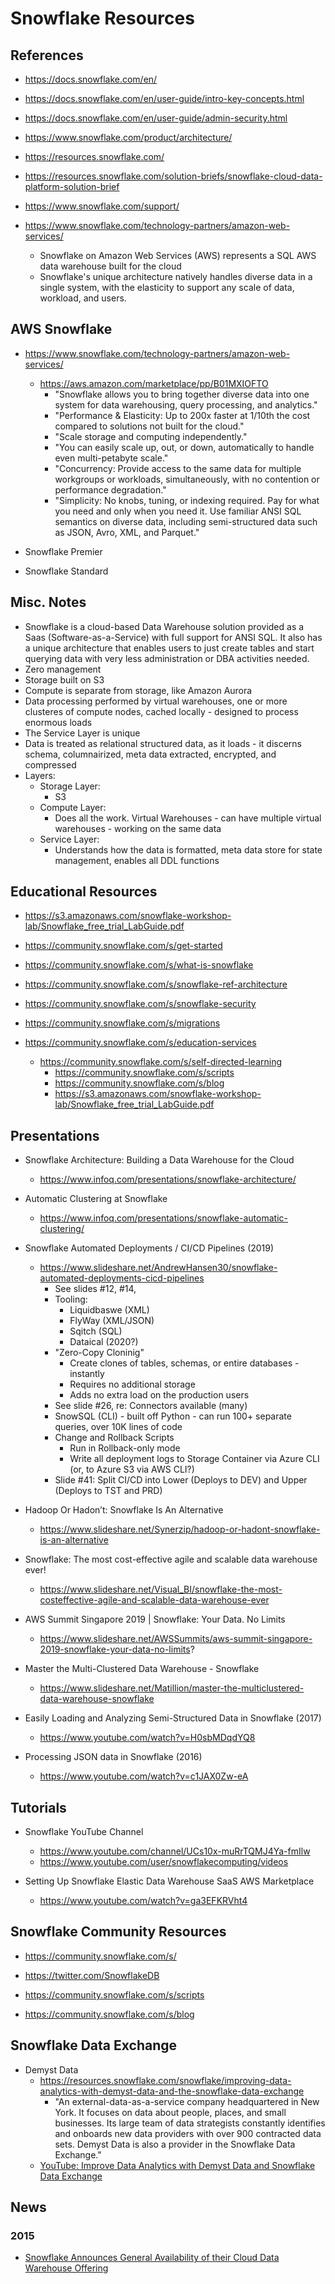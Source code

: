 
# Snowflake Resources

## References
- https://docs.snowflake.com/en/
- https://docs.snowflake.com/en/user-guide/intro-key-concepts.html

- https://docs.snowflake.com/en/user-guide/admin-security.html


- https://www.snowflake.com/product/architecture/


- https://resources.snowflake.com/
- https://resources.snowflake.com/solution-briefs/snowflake-cloud-data-platform-solution-brief


- https://www.snowflake.com/support/

- https://www.snowflake.com/technology-partners/amazon-web-services/
  + Snowflake on Amazon Web Services (AWS) represents a SQL AWS data warehouse built for the cloud
  + Snowflake's unique architecture natively handles diverse data in a single system, with the elasticity to support any scale of data, workload, and users.




## AWS Snowflake
- https://www.snowflake.com/technology-partners/amazon-web-services/
  + https://aws.amazon.com/marketplace/pp/B01MXIOFTO
    * "Snowflake allows you to bring together diverse data into one system for data warehousing, query processing, and analytics."
    * "Performance & Elasticity: Up to 200x faster at 1/10th the cost compared to solutions not built for the cloud."
    * "Scale storage and computing independently."
    * "You can easily scale up, out, or down, automatically to handle even multi-petabyte scale."
    * "Concurrency: Provide access to the same data for multiple workgroups or workloads, simultaneously, with no contention or performance degradation."
    * "Simplicity: No knobs, tuning, or indexing required. Pay for what you need and only when you need it. Use familiar ANSI SQL semantics on diverse data, including semi-structured data such as JSON, Avro, XML, and Parquet."

- Snowflake Premier

- Snowflake Standard 


## Misc. Notes
- Snowflake is a cloud-based Data Warehouse solution provided as a Saas (Software-as-a-Service) with full support for ANSI SQL. It also has a unique architecture that enables users to just create tables and start querying data with very less administration or DBA activities needed.
- Zero management
- Storage built on S3
- Compute is separate from storage, like Amazon Aurora 
- Data processing performed by virtual warehouses, one or more clusteres of compute nodes, cached locally - designed to process enormous loads
- The Service Layer is unique
- Data is treated as relational structured data, as it loads - it discerns schema, columnairized, meta data extracted, encrypted, and compressed
- Layers:
  + Storage Layer:
    * S3
  + Compute Layer:
    * Does all the work. Virtual Warehouses - can have multiple virtual warehouses - working on the same data
  + Service Layer:
    * Understands how the data is formatted, meta data store for state management, enables all DDL functions


## Educational Resources
- https://s3.amazonaws.com/snowflake-workshop-lab/Snowflake_free_trial_LabGuide.pdf

- https://community.snowflake.com/s/get-started
- https://community.snowflake.com/s/what-is-snowflake
- https://community.snowflake.com/s/snowflake-ref-architecture
- https://community.snowflake.com/s/snowflake-security


- https://community.snowflake.com/s/migrations

- https://community.snowflake.com/s/education-services
  + https://community.snowflake.com/s/self-directed-learning
    * https://community.snowflake.com/s/scripts
    * https://community.snowflake.com/s/blog
    * https://s3.amazonaws.com/snowflake-workshop-lab/Snowflake_free_trial_LabGuide.pdf



## Presentations
- Snowflake Architecture: Building a Data Warehouse for the Cloud
  + https://www.infoq.com/presentations/snowflake-architecture/

- Automatic Clustering at Snowflake 
  + https://www.infoq.com/presentations/snowflake-automatic-clustering/

- Snowflake Automated Deployments / CI/CD Pipelines (2019)
  + https://www.slideshare.net/AndrewHansen30/snowflake-automated-deployments-cicd-pipelines
    * See slides #12, #14, 
    * Tooling:
      * Liquidbaswe (XML)
      * FlyWay (XML/JSON)
      * Sqitch (SQL)
      * Dataical (2020?)
    * "Zero-Copy Cloninig"
      * Create clones of tables, schemas, or entire databases - instantly
      * Requires no additional storage 
      * Adds no extra load on the production users 
    * See slide #26, re: Connectors available (many)
    * SnowSQL (CLI) - built off Python - can run 100+ separate queries, over 10K lines of code
    * Change and Rollback Scripts
      * Run in Rollback-only mode
      * Write all deployment logs to Storage Container via Azure CLI (or, to Azure S3 via AWS CLI?)
    * Slide #41: Split CI/CD into Lower (Deploys to DEV) and Upper (Deploys to TST and PRD)


- Hadoop Or Hadon’t: Snowflake Is An Alternative 
  + https://www.slideshare.net/Synerzip/hadoop-or-hadont-snowflake-is-an-alternative


- Snowflake: The most cost-effective agile and scalable data warehouse ever! 
  + https://www.slideshare.net/Visual_BI/snowflake-the-most-costeffective-agile-and-scalable-data-warehouse-ever


- AWS Summit Singapore 2019 | Snowflake: Your Data. No Limits 
  + https://www.slideshare.net/AWSSummits/aws-summit-singapore-2019-snowflake-your-data-no-limits?


- Master the Multi-Clustered Data Warehouse - Snowflake 
  + https://www.slideshare.net/Matillion/master-the-multiclustered-data-warehouse-snowflake


- Easily Loading and Analyzing Semi-Structured Data in Snowflake (2017)
  + https://www.youtube.com/watch?v=H0sbMDqdYQ8

- Processing JSON data in Snowflake (2016)
  + https://www.youtube.com/watch?v=c1JAX0Zw-eA



  
## Tutorials

- Snowflake YouTube Channel
  + https://www.youtube.com/channel/UCs10x-muRrTQMJ4Ya-fmIlw
  + https://www.youtube.com/user/snowflakecomputing/videos

- Setting Up Snowflake Elastic Data Warehouse SaaS AWS Marketplace
  + https://www.youtube.com/watch?v=ga3EFKRVht4


## Snowflake Community Resources
- https://community.snowflake.com/s/
- https://twitter.com/SnowflakeDB

- https://community.snowflake.com/s/scripts

- https://community.snowflake.com/s/blog



## Snowflake Data Exchange 
- Demyst Data
  + https://resources.snowflake.com/snowflake/improving-data-analytics-with-demyst-data-and-the-snowflake-data-exchange
    * "An external-data-as-a-service company headquartered in New York. It focuses on data about people, places, and small businesses. Its large team of data strategists constantly identifies and onboards new data providers with over 900 contracted data sets. Demyst Data is also a provider in the Snowflake Data Exchange."
  + [YouTube: Improve Data Analytics with Demyst Data and Snowflake Data Exchange](https://www.youtube.com/watch?v=e_TVw2_CIPk)



## News

### 2015
- [Snowflake Announces General Availability of their Cloud Data Warehouse Offering](https://www.infoq.com/news/2015/07/snowflake-cloud-data-warehouse/)


